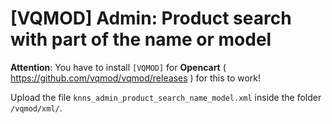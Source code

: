 # [VQMOD] Admin: Product search with part of the name or model

**Attention**: You have to install `[VQMOD]` for **Opencart** ( https://github.com/vqmod/vqmod/releases ) for this to work!

Upload the file `knns_admin_product_search_name_model.xml` inside the folder `/vqmod/xml/`.
